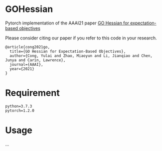 # GOHessian
Pytorch implementation of the AAAI21 paper [GO Hessian for expectation-based objectives](https://arxiv.org/pdf/2006.08873.pdf)

Please consider citing our paper if you refer to this code in your research.
```
@article{cong2021go,
  title={GO Hessian for Expectation-Based Objectives},
  author={Cong, Yulai and Zhao, Miaoyun and Li, Jianqiao and Chen, Junya and Carin, Lawrence},
  journal={AAAI},
  year={2021}
}
```

# Requirement
```
python=3.7.3
pytorch=1.2.0
```

# Usage
...

